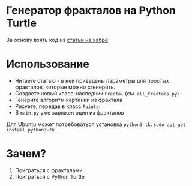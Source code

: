 # Генератор фракталов на Python Turtle

За основу взять код из [статьи на хабре](https://habr.com/ru/company/piter/blog/496538/)

# Использование

- Читаете статью - в ней приведены параметры для простых фракталов, которые можно сгенерить.
- Создаете новый класс-наследник `Fractal` (см. `all_fractals.py`)
- Генерите алгоритм картинки из фрактала
- Рисуете, передав в класс `Painter`
- В `main.py` уже заряжен один из фракталов

Для Ubuntu может потребоваться установка `python3-tk`: `sudo apt-get install python3-tk`

#  Зачем?

1. Поиграться с фракталами
2. Поиграться с Python Turtle
